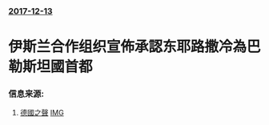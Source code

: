 ### [2017-12-13](/news/2017/12/13/index.md)

##### 
# 伊斯兰合作组织宣佈承認东耶路撒冷為巴勒斯坦國首都 




### 信息来源:

1. [德國之聲](http://www.dw.com/zh/%E8%A2%AB%E7%89%B9%E6%9C%97%E6%99%AE%E6%BF%80%E6%80%92-%E4%BC%8A%E6%96%AF%E5%85%B0%E5%90%88%E4%BD%9C%E7%BB%84%E7%BB%87%E5%87%BA%E5%A4%A7%E6%8B%9B/a-41782782) [IMG](https://www.dw.com/image/41769401_304.jpg)
